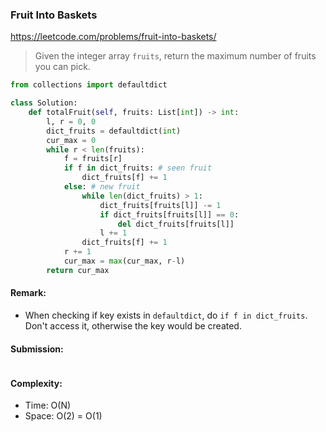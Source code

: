 ### Fruit Into Baskets
https://leetcode.com/problems/fruit-into-baskets/
>Given the integer array `fruits`, return the maximum number of fruits you can pick.
```python
from collections import defaultdict

class Solution:
    def totalFruit(self, fruits: List[int]) -> int:
        l, r = 0, 0
        dict_fruits = defaultdict(int)
        cur_max = 0
        while r < len(fruits):
            f = fruits[r]
            if f in dict_fruits: # seen fruit
                dict_fruits[f] += 1
            else: # new fruit
                while len(dict_fruits) > 1:
                    dict_fruits[fruits[l]] -= 1
                    if dict_fruits[fruits[l]] == 0:
                        del dict_fruits[fruits[l]]
                    l += 1
                dict_fruits[f] += 1
            r += 1
            cur_max = max(cur_max, r-l)
        return cur_max
```
#### Remark:
- When checking if key exists in `defaultdict`, do `if f in dict_fruits`. Don't access it, otherwise the key would be created.
#### Submission:
```
```
#### Complexity:
- Time: O(N)
- Space: O(2) = O(1)
